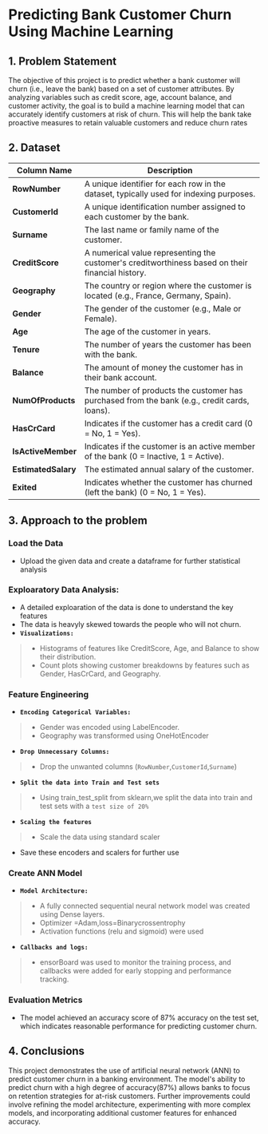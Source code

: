 # Predicting Bank Customer Churn Using Machine Learning

## 1. Problem Statement
The objective of this project is to predict whether a bank customer will churn (i.e., leave the bank) based on a set of customer attributes. By analyzing variables such as credit score, age, account balance, and customer activity, the goal is to build a machine learning model that can accurately identify customers at risk of churn. This will help the bank take proactive measures to retain valuable customers and reduce churn rates

## 2. Dataset

| **Column Name**     | **Description**                                                                                  |
|---------------------|--------------------------------------------------------------------------------------------------|
| **RowNumber**        | A unique identifier for each row in the dataset, typically used for indexing purposes.            |
| **CustomerId**       | A unique identification number assigned to each customer by the bank.                            |
| **Surname**          | The last name or family name of the customer.                                                    |
| **CreditScore**      | A numerical value representing the customer's creditworthiness based on their financial history.  |
| **Geography**        | The country or region where the customer is located (e.g., France, Germany, Spain).              |
| **Gender**           | The gender of the customer (e.g., Male or Female).                                               |
| **Age**              | The age of the customer in years.                                                                |
| **Tenure**           | The number of years the customer has been with the bank.                                         |
| **Balance**          | The amount of money the customer has in their bank account.                                       |
| **NumOfProducts**    | The number of products the customer has purchased from the bank (e.g., credit cards, loans).     |
| **HasCrCard**        | Indicates if the customer has a credit card (0 = No, 1 = Yes).                                   |
| **IsActiveMember**   | Indicates if the customer is an active member of the bank (0 = Inactive, 1 = Active).            |
| **EstimatedSalary**  | The estimated annual salary of the customer.                                                     |
| **Exited**           | Indicates whether the customer has churned (left the bank) (0 = No, 1 = Yes).                    |

## 3. Approach to the problem

### Load the Data
* Upload the given data and create a dataframe for further statistical analysis

### Exploaratory Data Analysis:
* A detailed exploaration of the data is done to understand the key features
* The data is heavyly skewed towards the people who will not churn.
* **`Visualizations:`**
> * Histograms of features like CreditScore, Age, and Balance to show their distribution.
> * Count plots showing customer breakdowns by features such as Gender, HasCrCard, and Geography.

### Feature Engineering
* **`Encoding Categorical Variables:`**
> *  Gender was encoded using LabelEncoder.
> *  Geography was transformed using OneHotEncoder
* **`Drop Unnecessary Columns:`**
> *  Drop the unwanted columns (`RowNumber`,`CustomerId`,`Surname`)
* **`Split the data into Train and Test sets`**
> * Using train_test_split from sklearn,we split the data into train and test sets with a `test size of 20%`
* **`Scaling the features`**
> *  Scale the data using standard scaler
* Save these encoders and scalers for further use

### Create ANN Model
* **`Model Architecture:`**
> * A fully connected sequential neural network model was created using Dense layers.
> * Optimizer =Adam,loss=Binarycrossentrophy
> * Activation functions (relu and sigmoid) were used
* **`Callbacks and logs:`**
> * ensorBoard was used to monitor the training process, and callbacks were added for early stopping and performance tracking.

### Evaluation Metrics
* The model achieved an accuracy score of 87% accuracy on the test set, which indicates reasonable performance for predicting customer churn.

  
## 4. Conclusions
This project demonstrates the use of  artificial neural network (ANN)  to predict customer churn in a banking environment. The model's ability to predict churn with a high degree of accuracy(87%) allows banks to focus on retention strategies for at-risk customers. Further improvements could involve refining the model architecture, experimenting with more complex models, and incorporating additional customer features for enhanced accuracy.


